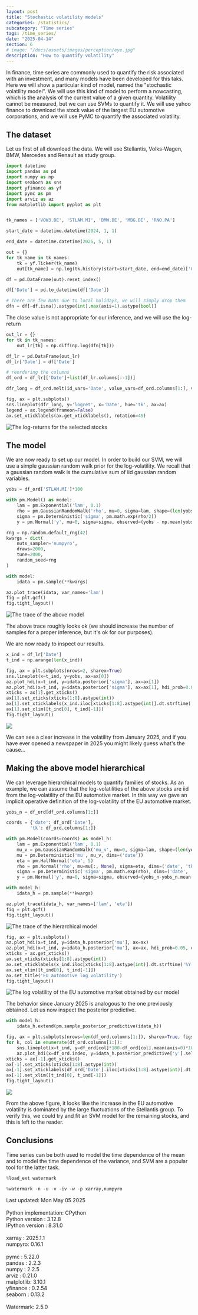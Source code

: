 ```yaml
---
layout: post
title: "Stochastic volatility models"
categories: /statistics/
subcategory: "Time series"
tags: /time_series/
date: "2025-04-14"
section: 6
# image: "/docs/assets/images/perception/eye.jpg"
description: "How to quantify volatility"
---
```


In finance, time series are commonly used to quantify the risk associated
with an investment, and many models have been developed for this taks.
Here we will show a particular kind of model, named the "stochastic
volatility model".
We will use this kind of model to perform a nowcasting, which is the
analysis of the current value of a given quantity.
Volatility cannot be measured, but we can use SVMs to quantify it.
We will use yahoo finance to download the stock value of the largest
EU automotive corporations, and we will use PyMC to quantify the associated
volatility.

## The dataset

Let us first of all download the data.
We will use Stellantis, Volks-Wagen, BMW, Mercedes and Renault
as study group.

```python
import datetime
import pandas as pd
import numpy as np
import seaborn as sns
import yfinance as yf
import pymc as pm
import arviz as az
from matplotlib import pyplot as plt


tk_names = ['VOW3.DE', 'STLAM.MI', 'BMW.DE', 'MBG.DE', 'RNO.PA']

start_date = datetime.datetime(2024, 1, 1)

end_date = datetime.datetime(2025, 5, 1)

out = {}
for tk_name in tk_names:
    tk = yf.Ticker(tk_name)
    out[tk_name] = np.log(tk.history(start=start_date, end=end_date)['Close'])

df = pd.DataFrame(out).reset_index()

df['Date'] = pd.to_datetime(df['Date'])

# There are few NaNs due to local holidays, we will simply drop them
dfn = df[~df.isna().astype(int).max(axis=1).astype(bool)]
```

The close value is not appropriate for our inference,
and we will use the log-return

```python
out_lr = {}
for tk in tk_names:
    out_lr[tk] = np.diff(np.log(dfn[tk]))

df_lr = pd.DataFrame(out_lr)
df_lr['Date'] = df['Date']

# reordering the columns
df_ord = df_lr[['Date']+list(df_lr.columns[:-1])]

dfr_long = df_ord.melt(id_vars='Date', value_vars=df_ord.columns[1:], value_name='logret', var_name='tk')

fig, ax = plt.subplots()
sns.lineplot(dfr_long, y='logret', x='Date', hue='tk', ax=ax)
legend = ax.legend(frameon=False)
ax.set_xticklabels(ax.get_xticklabels(), rotation=45)
```

![The log-returns for the selected stocks](/docs/assets/images/statistics/stochastic_volatility/logret.webp)

## The model

We are now ready to set up our model. In order to build our SVM, we will
use a simple gaussian random walk prior for the log-volatility.
We recall that a gaussian random walk is the cumulative sum of
iid gaussian random variables.

```python
yobs = df_ord['STLAM.MI']*100

with pm.Model() as model:
    lam = pm.Exponential('lam', 0.1)
    rho = pm.GaussianRandomWalk('rho', mu=0, sigma=lam, shape=(len(yobs)))
    sigma = pm.Deterministic('sigma', pm.math.exp(rho/2))
    y = pm.Normal('y', mu=0, sigma=sigma, observed=(yobs - np.mean(yobs)))

rng = np.random.default_rng(42)
kwargs = dict(
    nuts_sampler='numpyro',
    draws=2000,
    tune=2000,
    random_seed=rng
)

with model:
    idata = pm.sample(**kwargs)

az.plot_trace(idata, var_names='lam')
fig = plt.gcf()
fig.tight_layout()
```

![The trace of the above model](
/docs/assets/images/statistics/stochastic_volatility/trace.webp)

The above trace roughly looks ok (we should increase the number of samples
for a proper inference, but it's ok for our purposes).

We are now ready to inspect our results.

```python
x_ind = df_lr['Date']
t_ind = np.arange(len(x_ind))

fig, ax = plt.subplots(nrows=2, sharex=True)
sns.lineplot(x=t_ind, y=yobs, ax=ax[0])
az.plot_hdi(x=t_ind, y=idata.posterior['sigma'], ax=ax[1])
az.plot_hdi(x=t_ind, y=idata.posterior['sigma'], ax=ax[1], hdi_prob=0.05, color='grey')
xticks = ax[1].get_xticks()
ax[1].set_xticks(xticks[1:8].astype(int))
ax[1].set_xticklabels(x_ind.iloc[xticks[1:8].astype(int)].dt.strftime('%Y-%m-%d'), rotation=45)
ax[1].set_xlim([t_ind[0], t_ind[-1]])
fig.tight_layout()
```

![](/docs/assets/images/statistics/stochastic_volatility/stellantis.webp)

We can see a clear increase in the volatility from January 2025, and 
if you have ever opened a newspaper in 2025 you might likely guess
what's the cause...

## Making the above model hierarchical

We can leverage hierarchical models to quantify families
of stocks. As an example, we can assume that the log-volatilities
of the above stocks are iid from the log-volatility of
the EU automotive market.
In this way we gave an implicit operative definition
of the log-volatility of the EU automotive market.

```python
yobs_n = df_ord[df_ord.columns[1:]]

coords = {'date': df_ord['Date'],
         'tk': df_ord.columns[1:]}

with pm.Model(coords=coords) as model_h:
    lam = pm.Exponential('lam', 0.1)
    mu_v = pm.GaussianRandomWalk('mu_v', mu=0, sigma=lam, shape=(len(yobs_n )))
    mu = pm.Deterministic('mu', mu_v, dims=('date'))
    eta = pm.HalfNormal('eta', 5)
    rho = pm.Normal('rho', mu=mu[:, None], sigma=eta, dims=('date', 'tk'))
    sigma = pm.Deterministic('sigma', pm.math.exp(rho), dims=('date', 'tk'))
    y = pm.Normal('y', mu=0, sigma=sigma, observed=(yobs_n-yobs_n.mean(axis=0))*100, dims=('date', 'tk'))

with model_h:
    idata_h = pm.sample(**kwargs)

az.plot_trace(idata_h, var_names=['lam', 'eta'])
fig = plt.gcf()
fig.tight_layout()
```

![The trace
of the hierarchical model](/docs/assets/images/statistics/stochastic_volatility/trace_h.webp')

```python
fig, ax = plt.subplots()
az.plot_hdi(x=t_ind, y=idata_h.posterior['mu'], ax=ax)
az.plot_hdi(x=t_ind, y=idata_h.posterior['mu'], ax=ax, hdi_prob=0.05, color='grey')
xticks = ax.get_xticks()
ax.set_xticks(xticks[1:8].astype(int))
ax.set_xticklabels(x_ind.iloc[xticks[1:8].astype(int)].dt.strftime('%Y-%m-%d'), rotation=45)
ax.set_xlim([t_ind[0], t_ind[-1]])
ax.set_title('EU automotive log volatility')
fig.tight_layout()
```

![The log volatility of the EU automotive
market obtained by our model](/docs/assets/images/statistics/stochastic_volatility/volatility_automotive_eu.webp)

The behavior since January 2025 is analogous to the one previously obtained.
Let us now inspect the posterior predictive.

```python
with model_h:
    idata_h.extend(pm.sample_posterior_predictive(idata_h))

fig, ax = plt.subplots(nrows=len(df_ord.columns[1:]), sharex=True, figsize=(6, 6))
for k, col in enumerate(df_ord.columns[1:]):
    sns.lineplot(x=t_ind, y=df_ord[col]*100-df_ord[col].mean(axis=0)*100, ax=ax[k])
    az.plot_hdi(x=df_ord.index, y=idata_h.posterior_predictive['y'].sel(tk=col), ax=ax[k])
xticks = ax[-1].get_xticks()
ax[-1].set_xticks(xticks[1:8].astype(int))
ax[-1].set_xticklabels(df_ord['Date'].iloc[xticks[1:8].astype(int)].dt.strftime('%Y-%m-%d'), rotation=45)
ax[-1].set_xlim([t_ind[0], t_ind[-1]])
fig.tight_layout()
```

![](/docs/assets/images/statistics/stochastic_volatility/ppc_eu.webp)

From the above figure, it looks like the increase in the EU automotive
volatility is dominated by the large fluctuations of the Stellantis
group.
To verify this, we could try and fit an SVM model for the remaining stocks,
and this is left to the reader.

## Conclusions

Time series can be both used to model the time dependence of the mean
and to model the time dependence of the variance, and SVM
are a popular tool for the latter task.

```python
%load_ext watermark
```

```python
%watermark -n -u -v -iv -w -p xarray,numpyro
```
<div class="code">
Last updated: Mon May 05 2025
<br>
<br>Python implementation: CPython
<br>Python version       : 3.12.8
<br>IPython version      : 8.31.0
<br>
<br>xarray : 2025.1.1
<br>numpyro: 0.16.1
<br>
<br>pymc      : 5.22.0
<br>pandas    : 2.2.3
<br>numpy     : 2.2.5
<br>arviz     : 0.21.0
<br>matplotlib: 3.10.1
<br>yfinance  : 0.2.54
<br>seaborn   : 0.13.2
<br>
<br>Watermark: 2.5.0
</div>
